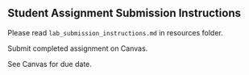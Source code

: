 Student Assignment Submission Instructions
------

Please read `lab_submission_instructions.md` in resources folder.

Submit completed assignment on Canvas. 

See Canvas for due date. 